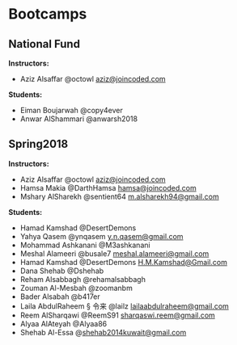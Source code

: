 # Bootcamps

## National Fund
**Instructors:**
  * Aziz Alsaffar @octowl aziz@joincoded.com

**Students:**
  * Eiman Boujarwah @copy4ever
  * Anwar AlShammari @anwarsh2018


## Spring2018
**Instructors:**
  * Aziz Alsaffar @octowl aziz@joincoded.com
  * Hamsa Makia @DarthHamsa hamsa@joincoded.com
  * Mshary AlSharekh @sentient64 m.alsharekh94@gmail.com


**Students:**
  * Hamad Kamshad @DesertDemons 
  * Yahya Qasem @ynqasem y.n.qasem@gmail.com
  * Mohammad Ashkanani @M3ashkanani
  * Meshal Alameeri @busale7 meshal.alameeri@gmail.com
  * Hamad Kamshad @DesertDemons H.M.Kamshad@Gmail.com
  * Dana Shehab @Dshehab
  * Reham Alsabbagh @rehamalsabbagh
  * Zouman Al-Mesbah @zoomanbm
  * Bader Alsabah @b417er
  * Laila AbdulRaheem § 令来 @lailz lailaabdulraheem@gmail.com
  * Reem AlSharqawi @ReemS91 sharqaswi.reem@gmail.com
  * Alyaa AlAteyah @Alyaa86
  * Shehab Al-Essa @shehab2014kuwait@gmail.com

